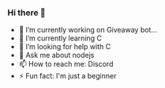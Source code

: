 ### Hi there 👋

- 🔭 I’m currently working on Giveaway bot...
- 🌱 I’m currently learning C
- 🤔 I’m looking for help with C
- 💬 Ask me about nodejs
- 📫 How to reach me: Discord
- ⚡ Fun fact: I'm just a beginner
